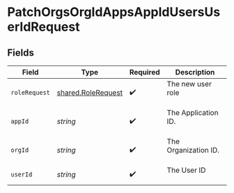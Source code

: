 # PatchOrgsOrgIdAppsAppIdUsersUserIdRequest


## Fields

| Field                                                    | Type                                                     | Required                                                 | Description                                              |
| -------------------------------------------------------- | -------------------------------------------------------- | -------------------------------------------------------- | -------------------------------------------------------- |
| `roleRequest`                                            | [shared.RoleRequest](../../models/shared/rolerequest.md) | :heavy_check_mark:                                       | The new user role<br/><br/>                              |
| `appId`                                                  | *string*                                                 | :heavy_check_mark:                                       | The Application ID.<br/><br/>                            |
| `orgId`                                                  | *string*                                                 | :heavy_check_mark:                                       | The Organization ID.<br/><br/>                           |
| `userId`                                                 | *string*                                                 | :heavy_check_mark:                                       | The User ID<br/><br/>                                    |